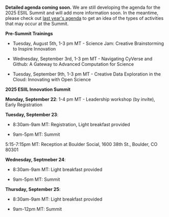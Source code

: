 **Detailed agenda coming soon.**
We are still developing the agenda for the 2025 ESIIL Summit and will add more information soon. In the meantime, please check out [last year's agenda](https://docs.google.com/document/d/1BXgUkbmGIVD12UDrnMlF9ERXN3jM1GW4/edit?usp=sharing&ouid=116923712774938340817&rtpof=true&sd=true) to get an idea of the types of activities that may occur at the Summit.

**Pre-Summit Trainings**

* Tuesday, August 5th, 1-3 pm MT - Science Jam: Creative Brainstorming to Inspire Innovation

* Wednesday, September 3rd, 1-3 pm MT - Navigating CyVerse and Github: A Gateway to Advanced Computation for Science

* Tuesday, September 9th, 1-3 pm MT - Creative Data Exploration in the Cloud: Innovating with Open Science

**2025 ESIIL Innovation Summit**

**Monday, September 22**: 1-4 pm MT - Leadership workshop (by invite), Early Registration

**Tuesday, September 23**:

* 8:30am-9am MT: Registration, Light breakfast provided

* 9am-5pm MT: Summit

5:15-7:15pm MT: Reception at Boulder Social, 1600 38th St., Boulder, CO 80301

**Wednesday, Septmeber 24**:

* 8:30am-9am MT: Light breakfast provided

* 9am-5pm MT: Summit

**Thursday, September 25**:

* 8:30am-9am MT: Light breakfast provided

* 9am-12pm MT: Summit

